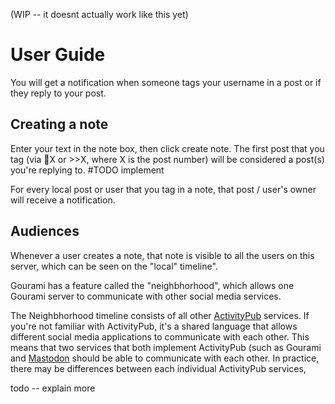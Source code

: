 (WIP -- it doesnt actually work like this yet)

# User Guide

You will get a notification when someone tags your username in a post or if they reply to your post.

## Creating a note

Enter your text in the note box, then click create note. The first post that you tag (via 📝X or >>X, where X is the post number) will be considered a post(s) you're replying to.  #TODO implement

For every local post or user that you tag in a note, that post / user's owner will receive a notification.

## Audiences

Whenever a user creates a note, that note is visible to all the users on this server, which can be seen on the "local" timeline".

Gourami has a feature called the "neighbhorhood", which allows one Gourami server to communicate with other social media services. 

The Neighbhorhood timeline consists of all other [ActivityPub](http://activitypub.rocks/) services. If you're not familiar with ActivityPub, it's a shared language that allows different social media applications to communicate with each other. This means that two services that both implement ActivityPub (such as Gourami and [Mastodon](https://joinmastodon.org/) should be able to communicate with each other. In practice, there may be differences between each individual ActivityPub services, 

todo -- explain more
